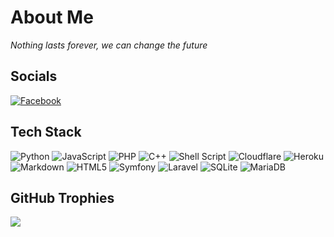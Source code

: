 # About Me
*Nothing lasts forever, we can change the future*

## Socials
[![Facebook](https://img.shields.io/badge/Facebook-%231877F2.svg?logo=Facebook&logoColor=white)](https://facebook.com/gingdev) 

## Tech Stack
![Python](https://img.shields.io/badge/python-3670A0?style=flat&logo=python&logoColor=ffdd54) ![JavaScript](https://img.shields.io/badge/javascript-%23323330.svg?style=flat&logo=javascript&logoColor=%23F7DF1E) ![PHP](https://img.shields.io/badge/php-%23777BB4.svg?style=flat&logo=php&logoColor=white) ![C++](https://img.shields.io/badge/c++-%2300599C.svg?style=flat&logo=c%2B%2B&logoColor=white) ![Shell Script](https://img.shields.io/badge/shell_script-%23121011.svg?style=flat&logo=gnu-bash&logoColor=white) ![Cloudflare](https://img.shields.io/badge/Cloudflare-F38020?style=flat&logo=Cloudflare&logoColor=white) ![Heroku](https://img.shields.io/badge/heroku-%23430098.svg?style=flat&logo=heroku&logoColor=white) ![Markdown](https://img.shields.io/badge/markdown-%23000000.svg?style=flat&logo=markdown&logoColor=white) ![HTML5](https://img.shields.io/badge/html5-%23E34F26.svg?style=flat&logo=html5&logoColor=white) ![Symfony](https://img.shields.io/badge/symfony-%23000000.svg?style=flat&logo=symfony&logoColor=white) ![Laravel](https://img.shields.io/badge/laravel-%23FF2D20.svg?style=flat&logo=laravel&logoColor=white) ![SQLite](https://img.shields.io/badge/sqlite-%2307405e.svg?style=flat&logo=sqlite&logoColor=white) ![MariaDB](https://img.shields.io/badge/MariaDB-003545?style=flat&logo=mariadb&logoColor=white)

## GitHub Trophies
![](https://github-profile-trophy.vercel.app/?username=ging-dev&theme=radical&no-frame=false&no-bg=false&margin-w=4)
